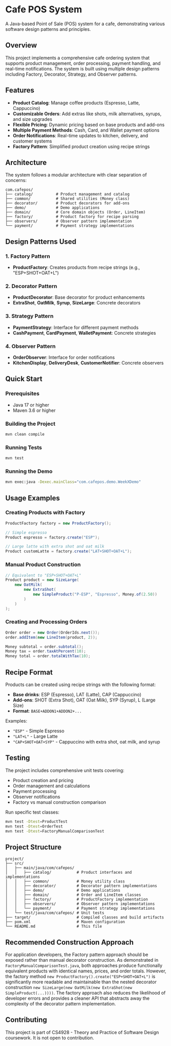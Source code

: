 # Cafe POS System

A Java-based Point of Sale (POS) system for a cafe, demonstrating various software design patterns and principles.

## Overview

This project implements a comprehensive cafe ordering system that supports product management, order processing, payment handling, and real-time notifications. The system is built using multiple design patterns including Factory, Decorator, Strategy, and Observer patterns.

## Features

- **Product Catalog**: Manage coffee products (Espresso, Latte, Cappuccino)
- **Customizable Orders**: Add extras like shots, milk alternatives, syrups, and size upgrades
- **Flexible Pricing**: Dynamic pricing based on base products and add-ons
- **Multiple Payment Methods**: Cash, Card, and Wallet payment options
- **Order Notifications**: Real-time updates to kitchen, delivery, and customer systems
- **Factory Pattern**: Simplified product creation using recipe strings

## Architecture

The system follows a modular architecture with clear separation of concerns:

```
com.cafepos/
├── catalog/          # Product management and catalog
├── common/           # Shared utilities (Money class)
├── decorator/        # Product decorators for add-ons
├── demo/             # Demo applications
├── domain/           # Core domain objects (Order, LineItem)
├── factory/          # Product factory for recipe parsing
├── observers/        # Observer pattern implementation
└── payment/          # Payment strategy implementations
```

## Design Patterns Used

### 1. Factory Pattern

- **ProductFactory**: Creates products from recipe strings (e.g., "ESP+SHOT+OAT+L")

### 2. Decorator Pattern

- **ProductDecorator**: Base decorator for product enhancements
- **ExtraShot**, **OatMilk**, **Syrup**, **SizeLarge**: Concrete decorators

### 3. Strategy Pattern

- **PaymentStrategy**: Interface for different payment methods
- **CashPayment**, **CardPayment**, **WalletPayment**: Concrete strategies

### 4. Observer Pattern

- **OrderObserver**: Interface for order notifications
- **KitchenDisplay**, **DeliveryDesk**, **CustomerNotifier**: Concrete observers

## Quick Start

### Prerequisites

- Java 17 or higher
- Maven 3.6 or higher

### Building the Project

```bash
mvn clean compile
```

### Running Tests

```bash
mvn test
```

### Running the Demo

```bash
mvn exec:java -Dexec.mainClass="com.cafepos.demo.WeekXDemo"
```

## Usage Examples

### Creating Products with Factory

```java
ProductFactory factory = new ProductFactory();

// Simple espresso
Product espresso = factory.create("ESP");

// Large latte with extra shot and oat milk
Product customLatte = factory.create("LAT+SHOT+OAT+L");
```

### Manual Product Construction

```java
// Equivalent to "ESP+SHOT+OAT+L"
Product product = new SizeLarge(
    new OatMilk(
        new ExtraShot(
            new SimpleProduct("P-ESP", "Espresso", Money.of(2.50))
        )
    )
);
```

### Creating and Processing Orders

```java
Order order = new Order(OrderIds.next());
order.addItem(new LineItem(product, 2));

Money subtotal = order.subtotal();
Money tax = order.taxAtPercent(10);
Money total = order.totalWithTax(10);
```

## Recipe Format

Products can be created using recipe strings with the following format:

- **Base drinks**: ESP (Espresso), LAT (Latte), CAP (Cappuccino)
- **Add-ons**: SHOT (Extra Shot), OAT (Oat Milk), SYP (Syrup), L (Large Size)
- **Format**: `BASE+ADDON1+ADDON2+...`

Examples:

- `"ESP"` - Simple Espresso
- `"LAT+L"` - Large Latte
- `"CAP+SHOT+OAT+SYP"` - Cappuccino with extra shot, oat milk, and syrup

## Testing

The project includes comprehensive unit tests covering:

- Product creation and pricing
- Order management and calculations
- Payment processing
- Observer notifications
- Factory vs manual construction comparison

Run specific test classes:

```bash
mvn test -Dtest=ProductTest
mvn test -Dtest=OrderTest
mvn test -Dtest=FactoryManualComparisonTest
```

## Project Structure

```
project/
├── src/
│   ├── main/java/com/cafepos/
│   │   ├── catalog/           # Product interfaces and implementations
│   │   ├── common/            # Money utility class
│   │   ├── decorator/         # Decorator pattern implementations
│   │   ├── demo/              # Demo applications
│   │   ├── domain/            # Order and LineItem classes
│   │   ├── factory/           # ProductFactory implementation
│   │   ├── observers/         # Observer pattern implementations
│   │   └── payment/           # Payment strategy implementations
│   └── test/java/com/cafepos/ # Unit tests
├── target/                    # Compiled classes and build artifacts
├── pom.xml                    # Maven configuration
└── README.md                  # This file
```

## Recommended Construction Approach

For application developers, the Factory pattern approach should be exposed rather than manual decorator construction. As demonstrated in `FactoryManualComparisonTest.java`, both approaches produce functionally equivalent products with identical names, prices, and order totals. However, the factory method `new ProductFactory().create("ESP+SHOT+OAT+L")` is significantly more readable and maintainable than the nested decorator construction `new SizeLarge(new OatMilk(new ExtraShot(new SimpleProduct(...))))`. The factory approach also reduces the likelihood of developer errors and provides a cleaner API that abstracts away the complexity of the decorator pattern implementation.

## Contributing

This project is part of CS4928 - Theory and Practice of Software Design coursework. It is not open to contribution.
